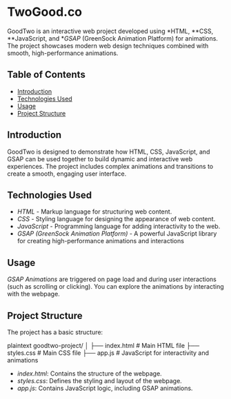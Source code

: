 # TwoGood.co

GoodTwo is an interactive web project developed using *HTML, **CSS, **JavaScript, and **GSAP* (GreenSock Animation Platform) for animations. The project showcases modern web design techniques combined with smooth, high-performance animations.

## Table of Contents

- [Introduction](#introduction)
- [Technologies Used](#technologies-used)
- [Usage](#usage)
- [Project Structure](#project-structure)

## Introduction

GoodTwo is designed to demonstrate how HTML, CSS, JavaScript, and GSAP can be used together to build dynamic and interactive web experiences. The project includes complex animations and transitions to create a smooth, engaging user interface.

## Technologies Used

- *HTML* - Markup language for structuring web content.
- *CSS* - Styling language for designing the appearance of web content.
- *JavaScript* - Programming language for adding interactivity to the web.
- *GSAP (GreenSock Animation Platform)* - A powerful JavaScript library for creating high-performance animations and interactions
  
## Usage

   *GSAP Animations* are triggered on page load and during user interactions (such as scrolling or clicking). You can explore the animations by interacting with the webpage.

## Project Structure

The project has a basic structure:

plaintext
goodtwo-project/
│
├── index.html         # Main HTML file
├── styles.css         # Main CSS file
├── app.js             # JavaScript for interactivity and animations


- *index.html*: Contains the structure of the webpage.
- *styles.css*: Defines the styling and layout of the webpage.
- *app.js*: Contains JavaScript logic, including GSAP animations.
